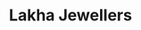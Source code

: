 ---
title: "Lakha Jewellers"
url: /karachi/lakha-jewellers-w393-8m2-federal-b-area-karimabad-block-3-gulberg-town/
shop: Schmuck
---